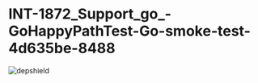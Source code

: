 # INT-1872_Support_go_-GoHappyPathTest-Go-smoke-test-4d635be-8488

![depshield](https://staging.depshield-staging.depshield.sonatype.org/badges/depshield-testing/INT-1872_Support_go_-GoHappyPathTest-Go-smoke-test-4d635be-8488/depshield.svg)